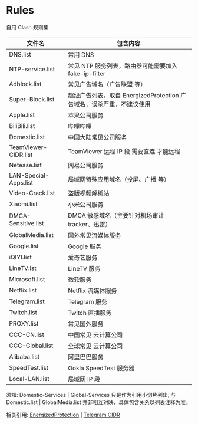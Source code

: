 # Rules

自用 Clash 规则集

| 文件名                | 包含内容                                                              |
| --------------------- | --------------------------------------------------------------------- |
| DNS.list              | 常用 DNS                                                              |
| NTP-service.list      | 常见 NTP 服务列表，路由器可能需要加入 fake-ip-filter                  |
| Adblock.list          | 常见广告域名（广告联盟 等）                                           |
| Super-Block.list      | 超级广告列表，取自 EnergizedProtection 广告域名，误杀严重，不建议使用 |
| Apple.list            | 苹果公司服务                                                          |
| BiliBili.list         | 哔哩哔哩                                                              |
| Domestic.list         | 中国大陆常见公司服务                                                  |
| TeamViewer-CIDR.list  | TeamViewer 远程 IP 段 需要直连 才能远程                               |
| Netease.list          | 网易公司服务                                                          |
| LAN-Special-Apps.list | 局域网特殊应用域名（投屏、广播 等）                                   |
| Video-Crack.list      | 盗版视频解析站                                                        |
| Xiaomi.list           | 小米公司服务                                                          |
| DMCA-Sensitive.list   | DMCA 敏感域名（主要针对机场审计 tracker、迅雷）                       |
| GlobalMedia.list      | 国外常见流媒体服务                                                    |
| Google.list           | Google 服务                                                           |
| iQIYI.list            | 爱奇艺服务                                                            |
| LineTV.ist            | LineTV 服务                                                           |
| Microsoft.list        | 微软服务                                                              |
| Netflix.list          | Netflix 流媒体服务                                                    |
| Telegram.list         | Telegram 服务                                                         |
| Twitch.list           | Twitch 直播服务                                                       |
| PROXY.list            | 常见国外服务                                                          |
| CCC-CN.list           | 中国常见 云计算公司                                                   |
| CCC-Global.list       | 全球常见 云计算公司                                                   |
| Alibaba.list          | 阿里巴巴服务                                                          |
| SpeedTest.list        | Ookla SpeedTest 服务器                                                |
| Local-LAN.list        | 局域网 IP 段                                                          |

须知:
Domestic-Services | Global-Services 只是作为引用小切片列出, 与 Domestic.list | GlobalMedia.list 并非相互对映，具体包含关系以列表注释为准。

相关引用:
[EnergizedProtection](https://github.com/EnergizedProtection/block/tree/master/extensions/regional) | [Telegram CIDR](https://core.telegram.org/resources/cidr.txt)
